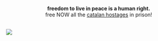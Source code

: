 <p align="center"><b>freedom to live in peace is a human right.</b><br />free NOW all the <a href="https://usvolemacasa.cat/en/">catalan hostages</a> in prison!<br /><br /></p><img src="https://user-images.githubusercontent.com/1634027/45837859-a0d15580-bd10-11e8-893b-cd393480bff8.jpg" />